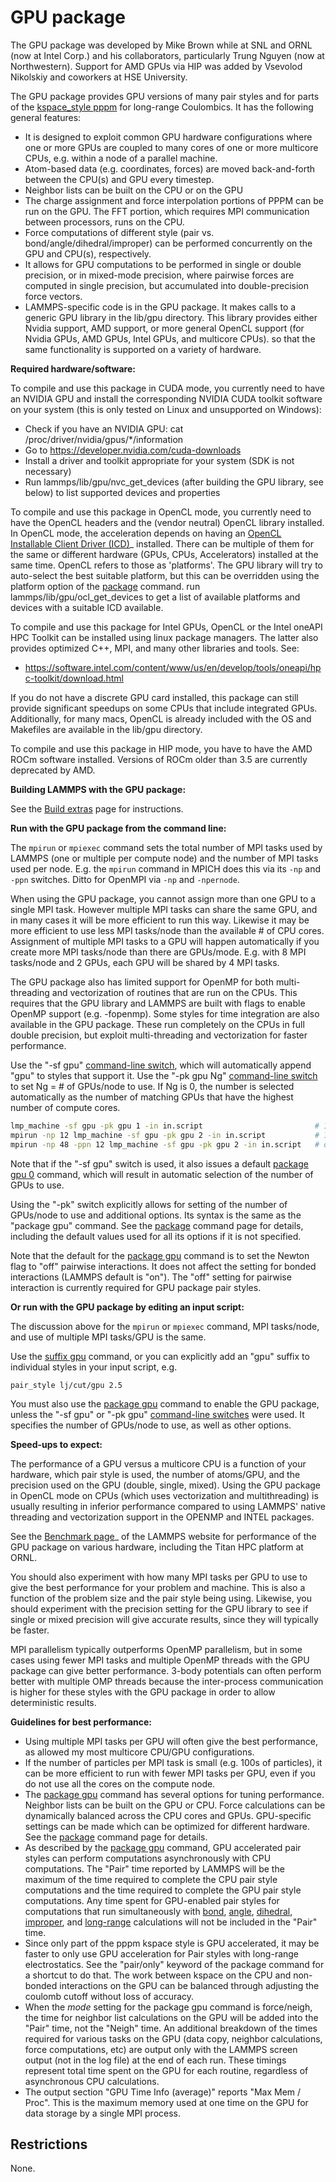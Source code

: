 # GPU package

The GPU package was developed by Mike Brown while at SNL and ORNL (now
at Intel Corp.) and his collaborators, particularly Trung Nguyen (now at
Northwestern). Support for AMD GPUs via HIP was added by Vsevolod
Nikolskiy and coworkers at HSE University.

The GPU package provides GPU versions of many pair styles and for parts
of the [kspace_style pppm](kspace_style) for long-range Coulombics. It
has the following general features:

-   It is designed to exploit common GPU hardware configurations where
    one or more GPUs are coupled to many cores of one or more multicore
    CPUs, e.g. within a node of a parallel machine.
-   Atom-based data (e.g. coordinates, forces) are moved back-and-forth
    between the CPU(s) and GPU every timestep.
-   Neighbor lists can be built on the CPU or on the GPU
-   The charge assignment and force interpolation portions of PPPM can
    be run on the GPU. The FFT portion, which requires MPI communication
    between processors, runs on the CPU.
-   Force computations of different style (pair vs.
    bond/angle/dihedral/improper) can be performed concurrently on the
    GPU and CPU(s), respectively.
-   It allows for GPU computations to be performed in single or double
    precision, or in mixed-mode precision, where pairwise forces are
    computed in single precision, but accumulated into double-precision
    force vectors.
-   LAMMPS-specific code is in the GPU package. It makes calls to a
    generic GPU library in the lib/gpu directory. This library provides
    either Nvidia support, AMD support, or more general OpenCL support
    (for Nvidia GPUs, AMD GPUs, Intel GPUs, and multicore CPUs). so that
    the same functionality is supported on a variety of hardware.

**Required hardware/software:**

To compile and use this package in CUDA mode, you currently need to have
an NVIDIA GPU and install the corresponding NVIDIA CUDA toolkit software
on your system (this is only tested on Linux and unsupported on
Windows):

-   Check if you have an NVIDIA GPU: cat
    /proc/driver/nvidia/gpus/\*/information
-   Go to <https://developer.nvidia.com/cuda-downloads>
-   Install a driver and toolkit appropriate for your system (SDK is not
    necessary)
-   Run lammps/lib/gpu/nvc_get_devices (after building the GPU library,
    see below) to list supported devices and properties

To compile and use this package in OpenCL mode, you currently need to
have the OpenCL headers and the (vendor neutral) OpenCL library
installed. In OpenCL mode, the acceleration depends on having an [OpenCL
Installable Client Driver
(ICD)](https://www.khronos.org/news/permalink/opencl-installable-client-driver-icd-loader)\_
installed. There can be multiple of them for the same or different
hardware (GPUs, CPUs, Accelerators) installed at the same time. OpenCL
refers to those as \'platforms\'. The GPU library will try to
auto-select the best suitable platform, but this can be overridden using
the platform option of the [package](package) command. run
lammps/lib/gpu/ocl_get_devices to get a list of available platforms and
devices with a suitable ICD available.

To compile and use this package for Intel GPUs, OpenCL or the Intel
oneAPI HPC Toolkit can be installed using linux package managers. The
latter also provides optimized C++, MPI, and many other libraries and
tools. See:

-   <https://software.intel.com/content/www/us/en/develop/tools/oneapi/hpc-toolkit/download.html>

If you do not have a discrete GPU card installed, this package can still
provide significant speedups on some CPUs that include integrated GPUs.
Additionally, for many macs, OpenCL is already included with the OS and
Makefiles are available in the lib/gpu directory.

To compile and use this package in HIP mode, you have to have the AMD
ROCm software installed. Versions of ROCm older than 3.5 are currently
deprecated by AMD.

**Building LAMMPS with the GPU package:**

See the [Build extras](gpu) page for instructions.

**Run with the GPU package from the command line:**

The `mpirun` or `mpiexec` command sets the total number of MPI tasks
used by LAMMPS (one or multiple per compute node) and the number of MPI
tasks used per node. E.g. the `mpirun` command in MPICH does this via
its `-np` and `-ppn` switches. Ditto for OpenMPI via `-np` and
`-npernode`.

When using the GPU package, you cannot assign more than one GPU to a
single MPI task. However multiple MPI tasks can share the same GPU, and
in many cases it will be more efficient to run this way. Likewise it may
be more efficient to use less MPI tasks/node than the available \# of
CPU cores. Assignment of multiple MPI tasks to a GPU will happen
automatically if you create more MPI tasks/node than there are
GPUs/mode. E.g. with 8 MPI tasks/node and 2 GPUs, each GPU will be
shared by 4 MPI tasks.

The GPU package also has limited support for OpenMP for both
multi-threading and vectorization of routines that are run on the CPUs.
This requires that the GPU library and LAMMPS are built with flags to
enable OpenMP support (e.g. -fopenmp). Some styles for time integration
are also available in the GPU package. These run completely on the CPUs
in full double precision, but exploit multi-threading and vectorization
for faster performance.

Use the \"-sf gpu\" [command-line switch](Run_options), which will
automatically append \"gpu\" to styles that support it. Use the \"-pk
gpu Ng\" [command-line switch](Run_options) to set Ng = \# of GPUs/node
to use. If Ng is 0, the number is selected automatically as the number
of matching GPUs that have the highest number of compute cores.

``` bash
lmp_machine -sf gpu -pk gpu 1 -in in.script                         # 1 MPI task uses 1 GPU
mpirun -np 12 lmp_machine -sf gpu -pk gpu 2 -in in.script           # 12 MPI tasks share 2 GPUs on a single 16-core (or whatever) node
mpirun -np 48 -ppn 12 lmp_machine -sf gpu -pk gpu 2 -in in.script   # ditto on 4 16-core nodes
```

Note that if the \"-sf gpu\" switch is used, it also issues a default
[package gpu 0](package) command, which will result in automatic
selection of the number of GPUs to use.

Using the \"-pk\" switch explicitly allows for setting of the number of
GPUs/node to use and additional options. Its syntax is the same as the
\"package gpu\" command. See the [package](package) command page for
details, including the default values used for all its options if it is
not specified.

Note that the default for the [package gpu](package) command is to set
the Newton flag to \"off\" pairwise interactions. It does not affect the
setting for bonded interactions (LAMMPS default is \"on\"). The \"off\"
setting for pairwise interaction is currently required for GPU package
pair styles.

**Or run with the GPU package by editing an input script:**

The discussion above for the `mpirun` or `mpiexec` command, MPI
tasks/node, and use of multiple MPI tasks/GPU is the same.

Use the [suffix gpu](suffix) command, or you can explicitly add an
\"gpu\" suffix to individual styles in your input script, e.g.

``` LAMMPS
pair_style lj/cut/gpu 2.5
```

You must also use the [package gpu](package) command to enable the GPU
package, unless the \"-sf gpu\" or \"-pk gpu\" [command-line
switches](Run_options) were used. It specifies the number of GPUs/node
to use, as well as other options.

**Speed-ups to expect:**

The performance of a GPU versus a multicore CPU is a function of your
hardware, which pair style is used, the number of atoms/GPU, and the
precision used on the GPU (double, single, mixed). Using the GPU package
in OpenCL mode on CPUs (which uses vectorization and multithreading) is
usually resulting in inferior performance compared to using LAMMPS\'
native threading and vectorization support in the OPENMP and INTEL
packages.

See the [Benchmark page](https://www.lammps.org/bench.html)\_ of the
LAMMPS website for performance of the GPU package on various hardware,
including the Titan HPC platform at ORNL.

You should also experiment with how many MPI tasks per GPU to use to
give the best performance for your problem and machine. This is also a
function of the problem size and the pair style being using. Likewise,
you should experiment with the precision setting for the GPU library to
see if single or mixed precision will give accurate results, since they
will typically be faster.

MPI parallelism typically outperforms OpenMP parallelism, but in some
cases using fewer MPI tasks and multiple OpenMP threads with the GPU
package can give better performance. 3-body potentials can often perform
better with multiple OMP threads because the inter-process communication
is higher for these styles with the GPU package in order to allow
deterministic results.

**Guidelines for best performance:**

-   Using multiple MPI tasks per GPU will often give the best
    performance, as allowed my most multicore CPU/GPU configurations.
-   If the number of particles per MPI task is small (e.g. 100s of
    particles), it can be more efficient to run with fewer MPI tasks per
    GPU, even if you do not use all the cores on the compute node.
-   The [package gpu](package) command has several options for tuning
    performance. Neighbor lists can be built on the GPU or CPU. Force
    calculations can be dynamically balanced across the CPU cores and
    GPUs. GPU-specific settings can be made which can be optimized for
    different hardware. See the [package](package) command page for
    details.
-   As described by the [package gpu](package) command, GPU accelerated
    pair styles can perform computations asynchronously with CPU
    computations. The \"Pair\" time reported by LAMMPS will be the
    maximum of the time required to complete the CPU pair style
    computations and the time required to complete the GPU pair style
    computations. Any time spent for GPU-enabled pair styles for
    computations that run simultaneously with [bond](bond_style),
    [angle](angle_style), [dihedral](dihedral_style),
    [improper](improper_style), and [long-range](kspace_style)
    calculations will not be included in the \"Pair\" time.
-   Since only part of the pppm kspace style is GPU accelerated, it may
    be faster to only use GPU acceleration for Pair styles with
    long-range electrostatics. See the \"pair/only\" keyword of the
    package command for a shortcut to do that. The work between kspace
    on the CPU and non-bonded interactions on the GPU can be balanced
    through adjusting the coulomb cutoff without loss of accuracy.
-   When the *mode* setting for the package gpu command is force/neigh,
    the time for neighbor list calculations on the GPU will be added
    into the \"Pair\" time, not the \"Neigh\" time. An additional
    breakdown of the times required for various tasks on the GPU (data
    copy, neighbor calculations, force computations, etc) are output
    only with the LAMMPS screen output (not in the log file) at the end
    of each run. These timings represent total time spent on the GPU for
    each routine, regardless of asynchronous CPU calculations.
-   The output section \"GPU Time Info (average)\" reports \"Max Mem /
    Proc\". This is the maximum memory used at one time on the GPU for
    data storage by a single MPI process.

## Restrictions

None.
